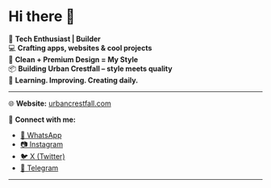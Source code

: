 # Hi there 👋

🚀 **Tech Enthusiast | Builder**  
💻 **Crafting apps, websites & cool projects**  
🎨 **Clean + Premium Design = My Style**  
📦 **Building Urban Crestfall – style meets quality**  
🌱 **Learning. Improving. Creating daily.**  

---

🌐 **Website:** [urbancrestfall.com](https://urbancrestfall.com)

📲 **Connect with me:**  
- [💬 WhatsApp](https://wa.me/919365050542?text=Hi%20👋%20I%20just%20came%20across%20your%20website%20🌐%20and%20would%20love%20to%20know%20more%20about%20it%20🤩✨)  
- [📷 Instagram](https://www.instagram.com/urban.crestfall?igsh=MWY3OWU0dnNucHJxMQ==)  
- [🐦 X (Twitter)](https://x.com/UrbanCrestfall?t=9eTDnmOOQ_1pTftVp_1x5w&s=09)  
- [📢 Telegram](https://t.me/xxeskk)

---
